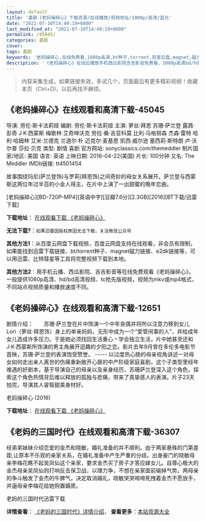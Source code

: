```yaml
---
layout: default
title: '喜剧《老妈操碎心》下载资源/在线播放/视频地址/1080p/高清/蓝光'
date: "2021-07-10T14:40:19+0800"
last_modified_at: "2021-07-10T14:40:19+0800"
permalink: /45045/
categories: 喜剧
cover:
tags: 喜剧
keywords: '老妈操碎心,在线免费看,1080p高清,bt种子,torrent,百度云盘,magnet,磁力链,迅雷下载资源'
description: '《老妈操碎心》在线云播放手机西瓜影院吉吉影音免费看，1080p高清bd/hd未删减完整版和tc抢先枪版，mkv/mp4格式，附带bt/torrent种子、magnet/磁力链、百度云盘、网盘资源迅雷下载链接'
---
```


>内容采集生成，如果链接失效，多试几个，页面最后有更多精彩视频！收藏本页（Ctrl+D)，以后再找不麻烦。


## 《老妈操碎心》在线观看和高清下载-45045

导演: 劳伦·斯卡法莉娅 编剧: 劳伦·斯卡法莉娅 主演: 萝丝·拜恩 苏珊·萨兰登 露茜·彭奇 J·K·西蒙斯 梅歌林·艾奇坤沃克 劳拉·桑·吉亚科莫 比利·马格努森 杰森·雷特 哈利·哈姆林 艾米·兰德克 兰道尔·朴 迈克尔·麦基恩 凯西·威尔逊 塞西莉·斯特朗 卢·沃尔普 莎拉·贝克 类型: 剧情 喜剧 官方网站: sonyclassics.com/themeddler 制片国家/地区: 美国 语言: 英语 上映日期: 2016-04-22(美国) 片长: 100分钟 又名: The Meddler IMDb链接: tt4501454

故事围绕玛尼(萨兰登饰)与罗莉(拜恩饰)之间奇妙的母女关系展开。萨兰登与西蒙斯这两位年过半百的小金人得主，在片中上演了一出甜蜜的晚年恋曲。


[老妈操碎心][BD-720P-MP4][英语中字][豆瓣7.6分][2.3GB][2016][BT下载/迅雷下载]

**下载地址**： [在线观看下载 《老妈操碎心》](https://www.btdx8.com/torrent/the_meddler_2016.html) 


**无法下载?**：`如果迅雷因版权原因无法下载，关注微信公众号 `

**其他方法1**：从百度云网盘下载视频，百度云网盘支持在线观看，非会员有限制，如果能找到迅雷下载链接、bt/torrent种子、magnet磁力链接、e2dk链接等，可以用迅雷、比特彗星等工具将完整视频下载到本地。

**其他方法2**：用手机云播、西瓜影院、吉吉影音等在线免费观看《老妈操碎心》，一般提供1080p高清、hd/bd高清视频、tc抢先版视频，视频为mkv或mp4格式，不同站点视频质量和播放速度不同。


## 《老妈操碎心》在线观看和高清下载-12651

剧情介绍：　　苏珊·萨兰登在片中饰演一个中年丧偶并将所以注意力移到女儿Lori（萝丝·拜恩饰）身上的单亲妈妈，无形中成为一个“爱管闲事的人”，并给成年女儿造成许多压力。于是她必须找回生活重心丶学会独立生活，片中她甚至还和J·K·西蒙斯所饰演的男主角展开逗趣的夕阳之恋。影片去年9月曾在多伦多电影节首映，苏珊·萨兰登的表演饱受赞誉。  ----- 以过度热心肠的母亲视角讲述一对母女如何走出亲人离世的伤痛重新敞开心扉的中产阶级家庭喜剧，这个子类型里经年难遇的好剧本，基于导演自己的母亲以及亲身经历，苏珊萨兰登深入这个角色，探索这个角色热情背后难以释放的孤独与悲痛，带来了真挚感人的表演。片子23天拍完，导演其人睿智甜美身材好。


老妈操碎心 (2016)

**下载地址**： [在线观看下载 《老妈操碎心》](https://www.btbtdy.me/btdy/dy6691.html) 


## 《老妈的三国时代》在线观看和高清下载-36307

经弟弟妹妹介绍恋爱的金杰和晓敏，婚礼准备的并不顺利。由于两家悬殊的门第差距,让原本不乐观的亲家关系，在婚礼准备中产生严重的分歧。出身豪门的晓敏母亲李梅花瞧不起吴凤仙这个亲家，要求金杰买了房子才答应嫁女儿。自尊心极大的金杰母亲吴凤仙则打响反击保卫战，以理力争，不想在亲家面前输掉气势。两母亲的争斗触发了金杰的牛脾气，决定取消婚礼，晓敏哭哭啼啼死拽着金杰不愿放手，并逼母亲李梅花给她购置婚房。</p>


老妈的三国时代迅雷下载

**详情查看**： [《老妈的三国时代》详情介绍](/movie/36307/)， **查看更多**：[本站资源大全](/movie/t/all/)

